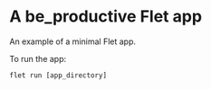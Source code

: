# A be_productive Flet app

An example of a minimal Flet app.

To run the app:

```
flet run [app_directory]
```